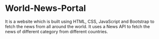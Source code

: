 # World-News-Portal
It is a website which is built using HTML, CSS, JavaScript and Bootstrap to fetch the news from all around the world.
It uses a News API to fetch the news of different category from different countries.
